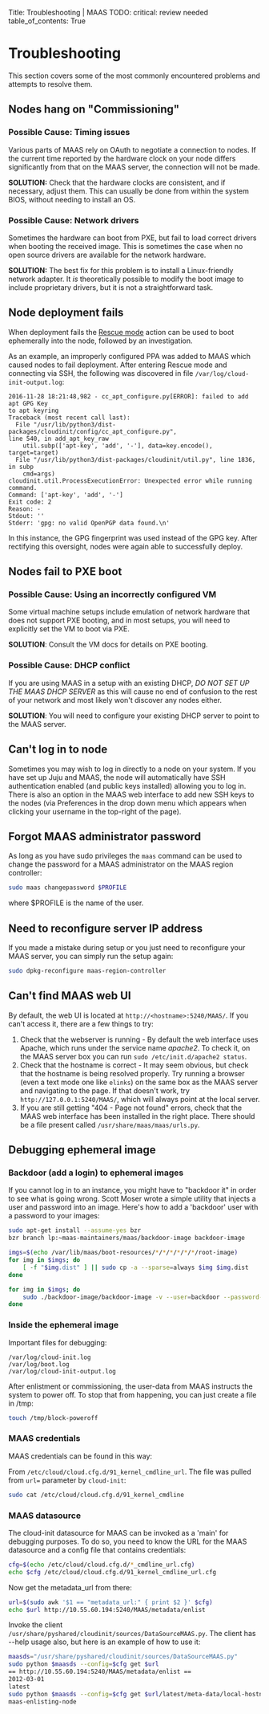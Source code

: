 Title: Troubleshooting | MAAS
TODO:  critical: review needed
table_of_contents: True


# Troubleshooting

This section covers some of the most commonly encountered problems and attempts
to resolve them.


## Nodes hang on "Commissioning"

### Possible Cause: Timing issues

Various parts of MAAS rely on OAuth to negotiate a connection to nodes. If the
current time reported by the hardware clock on your node differs significantly
from that on the MAAS server, the connection will not be made.

**SOLUTION:** Check that the hardware clocks are consistent, and if necessary,
adjust them. This can usually be done from within the system BIOS, without
needing to install an OS.

### Possible Cause: Network drivers

Sometimes the hardware can boot from PXE, but fail to load correct drivers
when booting the received image. This is sometimes the case when no open
source drivers are available for the network hardware.

**SOLUTION:** The best fix for this problem is to install a Linux-friendly
network adapter. It *is* theoretically possible to modify the boot image to
include proprietary drivers, but it is not a straightforward task.


## Node deployment fails

When deployment fails the [Rescue mode][concepts-rescue-mode-action] action 
can be used to boot ephemerally into the node, followed by an investigation. 

As an example, an improperly configured PPA was added to MAAS which caused
nodes to fail deployment. After entering Rescue mode and connecting via SSH,
the following was discovered in file `/var/log/cloud-init-output.log`:

```no-highlight
2016-11-28 18:21:48,982 - cc_apt_configure.py[ERROR]: failed to add apt GPG Key
to apt keyring
Traceback (most recent call last):
  File "/usr/lib/python3/dist-packages/cloudinit/config/cc_apt_configure.py",
line 540, in add_apt_key_raw
    util.subp(['apt-key', 'add', '-'], data=key.encode(), target=target)
  File "/usr/lib/python3/dist-packages/cloudinit/util.py", line 1836, in subp
    cmd=args)
cloudinit.util.ProcessExecutionError: Unexpected error while running command.
Command: ['apt-key', 'add', '-']
Exit code: 2
Reason: -
Stdout: ''
Stderr: 'gpg: no valid OpenPGP data found.\n'
```

In this instance, the GPG fingerprint was used instead of the GPG key. After
rectifying this oversight, nodes were again able to successfully deploy.


## Nodes fail to PXE boot

### Possible Cause: Using an incorrectly configured VM

Some virtual machine setups include emulation of network hardware that does
not support PXE booting, and in most setups, you will need to explicitly set
the VM to boot via PXE.

**SOLUTION**: Consult the VM docs for details on PXE booting.

### Possible Cause: DHCP conflict

If you are using MAAS in a setup with an existing DHCP, *DO NOT SET UP THE
MAAS DHCP SERVER* as this will cause no end of confusion to the rest of your
network and most likely won't discover any nodes either.

**SOLUTION**: You will need to configure your existing DHCP server to point to
the MAAS server.


## Can't log in to node

Sometimes you may wish to log in directly to a node on your system. If you have
set up Juju and MAAS, the node will automatically have SSH authentication
enabled (and public keys installed) allowing you to log in. There is also an
option in the MAAS web interface to add new SSH keys to the nodes (via
Preferences in the drop down menu which appears when clicking your username in
the top-right of the page).


## Forgot MAAS administrator password

As long as you have sudo privileges the
`maas` command can be used to change the password for a MAAS administrator on the MAAS
region controller:

```bash
sudo maas changepassword $PROFILE
```

where $PROFILE is the name of the user.


## Need to reconfigure server IP address

If you made a mistake during setup or you just need to reconfigure your MAAS
server, you can simply run the setup again:

```bash
sudo dpkg-reconfigure maas-region-controller
```


## Can't find MAAS web UI

By default, the web UI is located at `http://<hostname>:5240/MAAS/`. If you can't
access it, there are a few things to try:

1. Check that the webserver is running - By default the web interface uses
   Apache, which runs under the service name *apache2*. To check it, on the
   MAAS server box you can run `sudo /etc/init.d/apache2 status`.
2. Check that the hostname is correct - It may seem obvious, but check that
   the hostname is being resolved properly. Try running a browser (even a
   text mode one like `elinks`) on the same box as the MAAS server and
   navigating to the page. If that doesn't work, try
   `http://127.0.0.1:5240/MAAS/`, which will always point at the local server.
3. If you are still getting "404 - Page not found" errors, check that the
   MAAS web interface has been installed in the right place. There should
   be a file present called `/usr/share/maas/maas/urls.py`.


## Debugging ephemeral image

### Backdoor (add a login) to ephemeral images

If you cannot log in to an instance, you might have to "backdoor it" in order
to see what is going wrong. Scott Moser wrote a simple utility that injects a
user and password into an image. Here's how to add a 'backdoor' user with a
password to your images:

```bash
sudo apt-get install --assume-yes bzr
bzr branch lp:~maas-maintainers/maas/backdoor-image backdoor-image

imgs=$(echo /var/lib/maas/boot-resources/*/*/*/*/*/*/root-image)
for img in $imgs; do
    [ -f "$img.dist" ] || sudo cp -a --sparse=always $img $img.dist
done

for img in $imgs; do
    sudo ./backdoor-image/backdoor-image -v --user=backdoor --password-auth --password=ubuntu $img
done
```

### Inside the ephemeral image

Important files for debugging:

```no-highlight
/var/log/cloud-init.log
/var/log/boot.log
/var/log/cloud-init-output.log
```

After enlistment or commissioning, the user-data from MAAS instructs the
system to power off. To stop that from happening, you can just create a file
in /tmp:

```bash
touch /tmp/block-poweroff
```

### MAAS credentials

MAAS credentials can be found in this way:

From `/etc/cloud/cloud.cfg.d/91_kernel_cmdline_url`. The file was pulled from
`url=` parameter by `cloud-init`:

```bash
sudo cat /etc/cloud/cloud.cfg.d/91_kernel_cmdline
```

### MAAS datasource

The cloud-init datasource for MAAS can be invoked as a 'main' for debugging
purposes. To do so, you need to know the URL for the MAAS datasource and a
config file that contains credentials:

```bash
cfg=$(echo /etc/cloud/cloud.cfg.d/*_cmdline_url.cfg)
echo $cfg /etc/cloud/cloud.cfg.d/91_kernel_cmdline_url.cfg
```

Now get the metadata\_url from there:

```bash
url=$(sudo awk '$1 == "metadata_url:" { print $2 }' $cfg)
echo $url http://10.55.60.194:5240/MAAS/metadata/enlist
```

Invoke the client `/usr/share/pyshared/cloudinit/sources/DataSourceMAAS.py`.
The client has --help usage also, but here is an example of how to use it:

```bash
maasds="/usr/share/pyshared/cloudinit/sources/DataSourceMAAS.py"
sudo python $maasds --config=$cfg get $url
== http://10.55.60.194:5240/MAAS/metadata/enlist ==
2012-03-01
latest
sudo python $maasds --config=$cfg get $url/latest/meta-data/local-hostname
maas-enlisting-node
```


<!-- LINKS -->

[concepts-rescue-mode-action]: intro-concepts.md#rescue-mode
